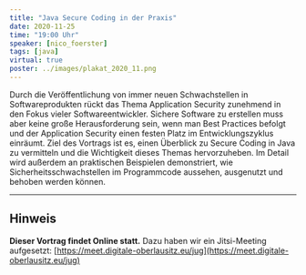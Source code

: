 ```yaml
---
title: "Java Secure Coding in der Praxis"
date: 2020-11-25
time: "19:00 Uhr"
speaker: [nico_foerster]
tags: [java]
virtual: true
poster: ../images/plakat_2020_11.png
---
```


Durch die Veröffentlichung von immer neuen Schwachstellen in Softwareprodukten rückt das Thema Application Security zunehmend in den Fokus vieler Softwareentwickler.
Sichere Software zu erstellen muss aber keine große Herausforderung sein, wenn man Best Practices befolgt und der Application Security einen festen Platz im Entwicklungszyklus einräumt. Ziel des Vortrags ist es, einen Überblick zu Secure Coding in Java zu vermitteln und die Wichtigkeit dieses Themas hervorzuheben. Im Detail wird außerdem an praktischen Beispielen demonstriert, wie Sicherheitsschwachstellen im Programmcode aussehen, ausgenutzt und behoben werden können.

---

## Hinweis

**Dieser Vortrag findet Online statt.** Dazu haben wir ein Jitsi-Meeting aufgesetzt: [https://meet.digitale-oberlausitz.eu/jug](https://meet.digitale-oberlausitz.eu/jug)

